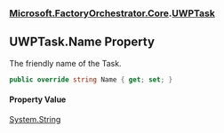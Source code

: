 ### [Microsoft.FactoryOrchestrator.Core](Microsoft_FactoryOrchestrator_Core.md 'Microsoft.FactoryOrchestrator.Core').[UWPTask](Microsoft_FactoryOrchestrator_Core_UWPTask.md 'Microsoft.FactoryOrchestrator.Core.UWPTask')
## UWPTask.Name Property
The friendly name of the Task.  
```csharp
public override string Name { get; set; }
```
#### Property Value
[System.String](https://docs.microsoft.com/en-us/dotnet/api/System.String 'System.String')
